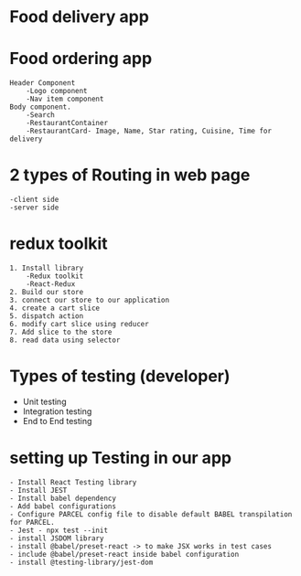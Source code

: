 # Food delivery app

# Food ordering app
    Header Component
        -Logo component
        -Nav item component
    Body component.
        -Search 
        -RestaurantContainer
        -RestaurantCard- Image, Name, Star rating, Cuisine, Time for delivery

# 2 types of Routing in web page
    -client side
    -server side

# redux toolkit
    1. Install library
        -Redux toolkit
        -React-Redux
    2. Build our store
    3. connect our store to our application
    4. create a cart slice 
    5. dispatch action
    6. modify cart slice using reducer
    7. Add slice to the store
    8. read data using selector

# Types of testing (developer)
  - Unit testing
  - Integration testing 
  - End to End testing 

# setting up Testing in our app
    - Install React Testing library 
    - Install JEST
    - Install babel dependency 
    - Add babel configurations 
    - Configure PARCEL config file to disable default BABEL transpilation for PARCEL.
    - Jest - npx test --init
    - install JSDOM library 
    - install @babel/preset-react -> to make JSX works in test cases
    - include @babel/preset-react inside babel configuration
    - install @testing-library/jest-dom
    

